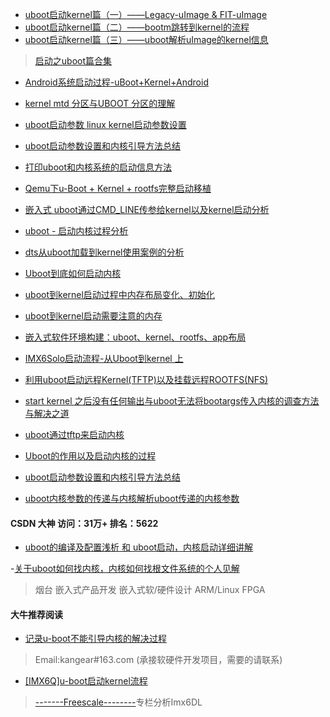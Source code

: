 


- [uboot启动kernel篇（一）——Legacy-uImage & FIT-uImage](https://blog.csdn.net/ooonebook/article/details/53495002)
- [uboot启动kernel篇（二）——bootm跳转到kernel的流程](https://blog.csdn.net/ooonebook/article/details/53495021)
- [uboot启动kernel篇（三）——uboot解析uImage的kernel信息](https://blog.csdn.net/ooonebook/article/details/53544658)
> [启动之uboot篇合集](https://blog.csdn.net/ooonebook/article/category/6484145)



- [Android系统启动过程-uBoot+Kernel+Android](https://blog.csdn.net/heikefangxian23/article/details/51658531)

- [kernel mtd 分区与UBOOT 分区的理解](https://blog.csdn.net/maopig/article/details/17285119)
- [uboot启动参数 linux kernel启动参数设置](https://blog.csdn.net/layverns/article/details/23274997)
- [uboot启动参数设置和内核引导方法总结](https://blog.csdn.net/wjw1206/article/details/7620518)
- [打印uboot和内核系统的启动信息方法](https://blog.csdn.net/u010871058/article/details/71402809)

- [Qemu下u-Boot + Kernel + rootfs完整启动移植](https://blog.csdn.net/fantasy_wxe/article/details/19754979)

- [嵌入式 uboot通过CMD_LINE传参给kernel以及kernel启动分析](https://blog.csdn.net/skdkjzz/article/details/24498739)

- [uboot - 启动内核过程分析](https://blog.csdn.net/KayChanGEEK/article/details/50101555)

- [dts从uboot加载到kernel使用案例的分析](https://blog.csdn.net/hbk320/article/details/46844585)

- [Uboot到底如何启动内核](https://blog.csdn.net/thisway_diy/article/details/76064244)

- [uboot到kernel启动过程中内存布局变化、初始化](https://blog.csdn.net/taochao90/article/details/79977455)

- [uboot到kernel启动需要注意的内存](https://blog.csdn.net/groundhappy/article/details/54947637)

- [嵌入式软件环境构建：uboot、kernel、rootfs、app布局](https://blog.csdn.net/u013968786/article/details/50833653)

- [IMX6Solo启动流程-从Uboot到kernel 上](https://blog.csdn.net/baicaiaichibaicai/article/details/48023247)

- [利用uboot启动远程Kernel(TFTP)以及挂载远程ROOTFS(NFS)](https://blog.csdn.net/yanghonker/article/details/38562655)

- [start kernel 之后没有任何输出与uboot无法将bootargs传入内核的调查方法与解决之道](https://blog.csdn.net/sy373466062/article/details/50363151)

- [uboot通过tftp来启动内核](https://blog.csdn.net/yeyiliang/article/details/72453489)

- [Uboot的作用以及启动内核的过程](https://blog.csdn.net/ZhengNice/article/details/47100219)

- [uboot启动参数设置和内核引导方法总结](https://blog.csdn.net/wjw1206/article/details/7620518)

- [uboot内核参数的传递与内核解析uboot传递的内核参数](https://blog.csdn.net/fridayLL/article/details/45157777)

#### CSDN 大神 访问：31万+ 排名：5622 
- [uboot的编译及配置浅析 和 uboot启动，内核启动详细讲解](https://blog.csdn.net/a746742897/article/details/53141447)


-[关于uboot如何找内核，内核如何找根文件系统的个人见解](https://blog.csdn.net/shell_albert/article/details/8230666)
> 烟台 嵌入式产品开发 嵌入式软/硬件设计 ARM/Linux FPGA


#### 大牛推荐阅读
- [记录u-boot不能引导内核的解决过程](https://blog.csdn.net/kangear/article/details/18137207)
> Email:kangear#163.com (承接软硬件开发项目，需要的请联系)


- [[IMX6Q]u-boot启动kernel流程](https://blog.csdn.net/kris_fei/article/details/50475879)
> [ -------Freescale--------](https://blog.csdn.net/kris_fei/article/category/7109985)专栏分析Imx6DL

